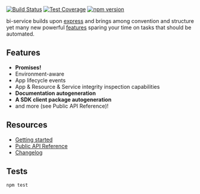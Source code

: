 [![Build Status](https://travis-ci.org/BohemiaInteractive/bi-service.svg?branch=master)](https://travis-ci.org/BohemiaInteractive/bi-service)  [![Test Coverage](https://codeclimate.com/github/BohemiaInteractive/bi-service/badges/coverage.svg)](https://codeclimate.com/github/BohemiaInteractive/bi-service/coverage) [![npm version](https://badge.fury.io/js/bi-service.svg)](https://www.npmjs.com/package/bi-service)  

bi-service builds upon [express](http://expressjs.com/) and brings among convention and structure yet many new powerful [features](https://github.com/BohemiaInteractive/bi-service#Features) sparing your time on tasks that should be automated.

Features
-------------------
* **Promises!**
* Environment-aware
* App lifecycle events
* App & Resource & Service integrity inspection capabilities
* **Documentation autogeneration**
* **A SDK client package autogeneration**
* and more (see Public API Reference)!

Resources
-------------------
* [Getting started](https://bohemiainteractive.github.io/bi-service/tutorial-1.Getting-started.html)
* [Public API Reference](https://bohemiainteractive.github.io/bi-service/)
* [Changelog](./CHANGELOG.md)

Tests
-------------------

`npm test`

